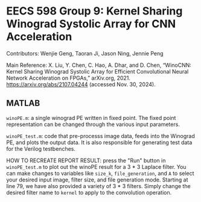 # EECS 598 Group 9: Kernel Sharing Winograd Systolic Array for CNN Acceleration
Contributors: Wenjie Geng, Taoran Ji, Jason Ning, Jennie Peng 

Main Reference: X. Liu, Y. Chen, C. Hao, A. Dhar, and D. Chen, “WinoCNN: Kernel Sharing Winograd Systolic Array for Efficient Convolutional Neural Network Acceleration on FPGAs,” arXiv.org, 2021. https://arxiv.org/abs/2107.04244 (accessed Nov. 30, 2024).
‌
## MATLAB
`winoPE.m`: a single winograd PE written in fixed point. The fixed point representation can be changed through the various input parameters.

`winoPE_test.m`: code that pre-processs image data, feeds into the Winograd PE, and plots the output data. It is also responsible for generating test data for the Verilog testbenches.

HOW TO RECREATE REPORT RESULT: press the "Run" button in `winoPE_test.m` to plot out the winoPE result for a 3 * 3 Laplace filter. You can make changes to variables like `size_k`, `file_generation`, and `A` to select your desired input image, filter size, and file generation mode. Starting at line 79, we have also provided a variety of 3 * 3 filters. Simply change the desired filter name to `kernel` to apply to the convolution operation.

